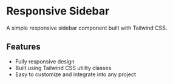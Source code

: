 # Responsive Sidebar

A simple responsive sidebar component built with Tailwind CSS.

## Features

- Fully responsive design
- Built using Tailwind CSS utility classes
- Easy to customize and integrate into any project

